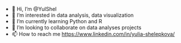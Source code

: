 - 👋 Hi, I’m @YulShel
- 👀 I’m interested in data analysis, data visualization
- 🌱 I’m currently learning Python and R
- 💞️ I’m looking to collaborate on data analyses projects
- 📫 How to reach me https://www.linkedin.com/in/yulia-shelepkova/

<!---
YulShel/YulShel is a ✨ special ✨ repository because its `README.md` (this file) appears on your GitHub profile.
You can click the Preview link to take a look at your changes.
--->
